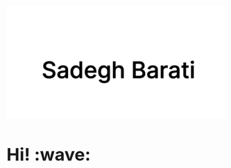 [![sadegh barati](https://github.com/sadeghbarati/sadeghbarati/raw/master/assets/sadegh.svg)](https://sadeghbarati.ir)

<h1 style="border-bottom: 0 !important; font-size: 2.5rem !important"> Hi! :wave:</h1>



